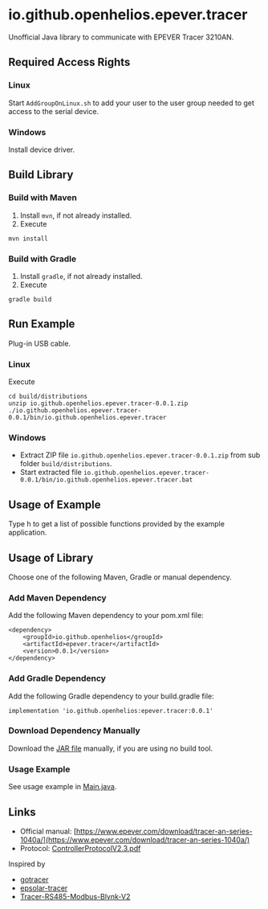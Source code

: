 # io.github.openhelios.epever.tracer

Unofficial Java library to communicate with EPEVER Tracer 3210AN.

## Required Access Rights

### Linux

Start `AddGroupOnLinux.sh` to add your user to the user group
needed to get access to the serial device.

### Windows

Install device driver.

## Build Library

### Build with Maven

1. Install `mvn`, if not already installed.
2. Execute

```
mvn install
```

### Build with Gradle

1. Install `gradle`, if not already installed.
2. Execute

```
gradle build
```

## Run Example

Plug-in USB cable.

### Linux

Execute

```
cd build/distributions
unzip io.github.openhelios.epever.tracer-0.0.1.zip
./io.github.openhelios.epever.tracer-0.0.1/bin/io.github.openhelios.epever.tracer
```

### Windows

* Extract ZIP file `io.github.openhelios.epever.tracer-0.0.1.zip` from
  sub folder `build/distributions`.
* Start extracted file
  `io.github.openhelios.epever.tracer-0.0.1/bin/io.github.openhelios.epever.tracer.bat`

## Usage of Example

Type h to get a list of possible functions provided by the example
application.

## Usage of Library

Choose one of the following Maven, Gradle or manual dependency.

### Add Maven Dependency

Add the following Maven dependency to your pom.xml file:

```
<dependency>
	<groupId>io.github.openhelios</groupId>
	<artifactId>epever.tracer</artifactId>
	<version>0.0.1</version>
</dependency>
```

### Add Gradle Dependency

Add the following Gradle dependency to your build.gradle file:

```
implementation 'io.github.openhelios:epever.tracer:0.0.1'
```

### Download Dependency Manually

Download the [JAR file](https://repo1.maven.org/maven2/io/github/openhelios/epever.tracer/0.0.1/epever.tracer-0.0.1.jar) manually, if you are using no build tool.

### Usage Example

See usage example in [Main.java](src/main/java/io/github/openhelios/fnirsi/dps/Main.java).


## Links

* Official manual: [https://www.epever.com/download/tracer-an-series-1040a/](https://www.epever.com/download/tracer-an-series-1040a/)
* Protocol: [ControllerProtocolV2.3.pdf](https://github.com/kasbert/epsolar-tracer/blob/master/archive/ControllerProtocolV2.3.pdf)

Inspired by
* [gotracer](https://github.com/spagettikod/gotracer)
* [epsolar-tracer](https://github.com/kasbert/epsolar-tracer)
* [Tracer-RS485-Modbus-Blynk-V2](https://github.com/tekk/Tracer-RS485-Modbus-Blynk-V2)

